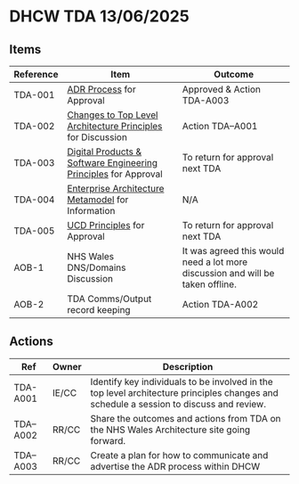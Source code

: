 # DHCW TDA 13/06/2025

## Items

| Reference | Item | Outcome |
| --------- | ---- | ------- |
| TDA-001   | [ADR Process](../../architecture-decision-record-process/index.md) for Approval | Approved & Action TDA-A003 |
| TDA-002   | [Changes to Top Level Architecture Principles](https://github.com/GIGCymru/architecture/pull/58) for Discussion | Action TDA–A001 |
| TDA-003   | [Digital Products & Software Engineering Principles](../../../../principles/digital-products-and-software-engineering/index.md) for Approval | To return for approval next TDA |
| TDA-004   | [Enterprise Architecture Metamodel](../../../ea-metamodel/index.md) for Information | N/A |
| TDA-005   | [UCD Principles](../../../../principles/user-centred-design/index.md) for Approval | To return for approval next TDA |
| AOB-1     | NHS Wales DNS/Domains Discussion | It was agreed this would need a lot more discussion and will be taken offline. |
| AOB-2     | TDA Comms/Output record keeping | Action TDA-A002 |

## Actions

| Ref      | Owner | Description |
| -------- | ----- | ----------- |
| TDA-A001 | IE/CC | Identify key individuals to be involved in the top level architecture principles changes and schedule a session to discuss and review. |
| TDA–A002 | RR/CC | Share the outcomes and actions from TDA on the NHS Wales Architecture site going forward. |
| TDA–A003 | RR/CC | Create a plan for how to communicate and advertise the ADR process within DHCW |
